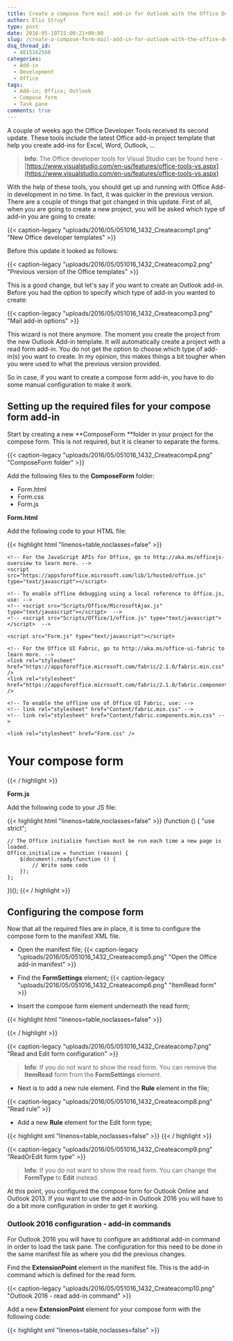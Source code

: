 ```yaml
---
title: Create a compose form mail add-in for Outlook with the Office Developer Tools update 2
author: Elio Struyf
type: post
date: 2016-05-10T15:00:21+00:00
slug: /create-a-compose-form-mail-add-in-for-outlook-with-the-office-developer-tools-update-2/
dsq_thread_id:
  - 4815162568
categories:
  - Add-in
  - Development
  - Office
tags:
  - Add-in; Office; Outlook
  - Compose form
  - Task pane
comments: true
---
```


A couple of weeks ago the Office Developer Tools received its second update. These tools include the latest Office add-in project template that help you create add-ins for Excel, Word, Outlook, ...

> **Info**: The Office developer tools for Visual Studio can be found here - [https://www.visualstudio.com/en-us/features/office-tools-vs.aspx](https://www.visualstudio.com/en-us/features/office-tools-vs.aspx)

With the help of these tools, you should get up and running with Office Add-in development in no time. In fact, it was quicker in the previous version. There are a couple of things that got changed in this update. First of all, when you are going to create a new project, you will be asked which type of add-in you are going to create:

{{< caption-legacy "uploads/2016/05/051016_1432_Createacomp1.png" "New Office developer templates" >}}

Before this update it looked as follows:

{{< caption-legacy "uploads/2016/05/051016_1432_Createacomp2.png" "Previous version of the Office templates" >}}

This is a good change, but let's say if you want to create an Outlook add-in. Before you had the option to specify which type of add-in you wanted to create:

{{< caption-legacy "uploads/2016/05/051016_1432_Createacomp3.png" "Mail add-in options" >}}

This wizard is not there anymore. The moment you create the project from the new Outlook Add-in template. It will automatically create a project with a read form add-in. You do not get the option to choose which type of add-in(s) you want to create. In my opinion, this makes things a bit tougher when you were used to what the previous version provided.

So in case, if you want to create a compose form add-in, you have to do some manual configuration to make it work.

## Setting up the required files for your compose form add-in

Start by creating a new **ComposeForm **folder in your project for the compose form. This is not required, but it is cleaner to separate the forms.

{{< caption-legacy "uploads/2016/05/051016_1432_Createacomp4.png" "ComposeForm folder" >}}

Add the following files to the **ComposeForm** folder:

*   Form.html
*   Form.css
*   Form.js

**Form.html**

Add the following code to your HTML file:

{{< highlight html "linenos=table,noclasses=false" >}}
<!DOCTYPE html>
<html>
<head>
    <meta charset="UTF-8" />
    <meta http-equiv="X-UA-Compatible" content="IE=Edge" />
    <title></title>
    <script src="Scripts/jquery-1.9.1.js" type="text/javascript"></script>

    <!-- For the JavaScript APIs for Office, go to http://aka.ms/officejs-overview to learn more. -->
    <script src="https://appsforoffice.microsoft.com/lib/1/hosted/office.js" type="text/javascript"></script>

    <!-- To enable offline debugging using a local reference to Office.js, use: -->
    <!-- <script src="Scripts/Office/MicrosoftAjax.js" type="text/javascript"></script>  -->
    <!-- <script src="Scripts/Office/1/office.js" type="text/javascript"></script>  -->

    <script src="Form.js" type="text/javascript"></script>

    <!-- For the Office UI Fabric, go to http://aka.ms/office-ui-fabric to learn more. -->
    <link rel="stylesheet" href="https://appsforoffice.microsoft.com/fabric/2.1.0/fabric.min.css" />
    <link rel="stylesheet" href="https://appsforoffice.microsoft.com/fabric/2.1.0/fabric.components.min.css" />

    <!-- To enable the offline use of Office UI Fabric, use: -->
    <!-- link rel="stylesheet" href="Content/fabric.min.css" -->
    <!-- link rel="stylesheet" href="Content/fabric.components.min.css" -->

    <link rel="stylesheet" href="Form.css" />
</head>
<body class="ms-font-m">
    <h1>Your compose form</h1>
</body>
</html>
{{< / highlight >}}

**Form.js**

Add the following code to your JS file:

{{< highlight html "linenos=table,noclasses=false" >}}
(function () {
    "use strict";

    // The Office initialize function must be run each time a new page is loaded.
    Office.initialize = function (reason) {
        $(document).ready(function () {
            // Write some code
        });
    };
})();
{{< / highlight >}}


## Configuring the compose form

Now that all the required files are in place, it is time to configure the compose form to the manifest XML file.

*   Open the manifest file;
{{< caption-legacy "uploads/2016/05/051016_1432_Createacomp5.png" "Open the Office add-in manifest" >}}

*   Find the **FormSettings** element;
{{< caption-legacy "uploads/2016/05/051016_1432_Createacomp6.png" "ItemRead form" >}}

*   Insert the compose form element underneath the read form;

{{< highlight html "linenos=table,noclasses=false" >}}
<Form xsi:type="ItemEdit">
  <DesktopSettings>
    <SourceLocation DefaultValue="~remoteAppUrl/ComposeForm/Form.html"/>
  </DesktopSettings>
</Form>
{{< / highlight >}}

{{< caption-legacy "uploads/2016/05/051016_1432_Createacomp7.png" "Read and Edit form configuration" >}}

> **Info**: If you do not want to show the read form. You can remove the **ItemRead** form from the **FormSettings** element.

*   Next is to add a new rule element. Find the **Rule** element in the file;

{{< caption-legacy "uploads/2016/05/051016_1432_Createacomp8.png" "Read rule" >}}

*   Add a new **Rule** element for the Edit form type;

{{< highlight xml "linenos=table,noclasses=false" >}}
<Rule xsi:type="ItemIs" ItemType="Message" FormType="ReadOrEdit" />
{{< / highlight >}}

{{< caption-legacy "uploads/2016/05/051016_1432_Createacomp9.png" "ReadOrEdit form type" >}}

> **Info**: If you do not want to show the read form. You can change the **FormType** to **Edit** instead.

At this point, you configured the compose form for Outlook Online and Outlook 2013. If you want to use the add-in in Outlook 2016 you will have to do a bit more configuration in order to get it working.

### Outlook 2016 configuration - add-in commands

For Outlook 2016 you will have to configure an additional add-in command in order to load the task pane. The configuration for this need to be done in the same manifest file as where you did the previous changes.

Find the **ExtensionPoint** element in the manifest file. This is the add-in command which is defined for the read form.

{{< caption-legacy "uploads/2016/05/051016_1432_Createacomp10.png" "Outlook 2016 - read add-in command" >}}

Add a new **ExtensionPoint** element for your compose form with the following code:

{{< highlight xml "linenos=table,noclasses=false" >}}
<!-- Message Compose -->
<ExtensionPoint xsi:type="MessageComposeCommandSurface">
	<OfficeTab id="TabDefault">
		<Group id="msgComposeGroup">
			<Label resid="groupLabel" />
			<Control xsi:type="Button" id="msgComposeOpenPaneButton">
				<Label resid="paneComposeButtonLabel" />
				<Supertip>
					<Title resid="paneComposeSuperTipTitle" />
					<Description resid="paneComposeSuperTipDescription" />
				</Supertip>
				<Icon>
					<bt:Image size="16" resid="icon16" />
					<bt:Image size="32" resid="icon32" />
					<bt:Image size="80" resid="icon80" />
				</Icon>
				<Action xsi:type="ShowTaskpane">
					<SourceLocation resid="messageComposeTaskPaneUrl" />
				</Action>
			</Control>
		</Group>
	</OfficeTab>
</ExtensionPoint>
{{< / highlight >}}


> **Info**: If you do not need the read form in your add-in, you best remove the ExtensionPoint for the **MessageReadCommandSurface** type.

The last thing to do is creating the label variable and task pane URL. Add the following highlighted lines of code to your **Resources** element manifest file: lines 10, 17, 18, 22.

{{< highlight xml "linenos=table,noclasses=false" >}}
<Resources>
	<bt:Images>
		<bt:Image id="icon16" DefaultValue="~remoteAppUrl/Images/icon16.png"/>
		<bt:Image id="icon32" DefaultValue="~remoteAppUrl/Images/icon32.png"/>
		<bt:Image id="icon80" DefaultValue="~remoteAppUrl/Images/icon80.png"/>
	</bt:Images>
	<bt:Urls>
		<bt:Url id="functionFile" DefaultValue="~remoteAppUrl/Functions/FunctionFile.html"/>
		<bt:Url id="messageReadTaskPaneUrl" DefaultValue="~remoteAppUrl/MessageRead.html"/>
		<bt:Url id="messageComposeTaskPaneUrl" DefaultValue="~remoteAppUrl/ComposeForm/form.html"/>
	</bt:Urls>
	<bt:ShortStrings>
		<bt:String id="groupLabel" DefaultValue="My Add-in Group"/>
		<bt:String id="customTabLabel"  DefaultValue="My Add-in Tab"/>
		<bt:String id="paneReadButtonLabel" DefaultValue="Display all properties"/>
		<bt:String id="paneReadSuperTipTitle" DefaultValue="Get all properties"/>
		<bt:String id="paneComposeButtonLabel" DefaultValue="Compose command"/>
		<bt:String id="paneComposeSuperTipTitle" DefaultValue="Compose command super tip"/>
	</bt:ShortStrings>
	<bt:LongStrings>
		<bt:String id="paneReadSuperTipDescription" DefaultValue="Opens a pane displaying all available properties. This is an example of a button that opens a task pane."/>
		<bt:String id="paneComposeSuperTipDescription" DefaultValue="Compose command super tip description."/>
	</bt:LongStrings>
</Resources>
{{< / highlight >}}

Once this is in place, you can debug the application and you will get an add-in action that opens the compose form task pane in the Outlook 2016 client.

{{< caption-legacy "uploads/2016/05/051016_1432_Createacomp11.png" "Outlook 2016 - compose add-in command" >}}

## Resources

More information about this can be found here:

*   [Office Add-in Commands and SharePoint 2016 Support](https://blogs.msdn.microsoft.com/visualstudio/2016/04/26/the-latest-of-microsoft-office-developer-tools-office-add-in-commands-and-sharepoint-2016-support/)
*   [Define add-in commands in your Outlook add-in manifest](https://docs.microsoft.com/en-us/office/dev/add-ins/outlook/manifests)

## Code

I have uploaded my sample project to GitHub: [Outlook add-in compose sample project](https://github.com/estruyf/Office-Outlook-Add-in-Compose-Form)